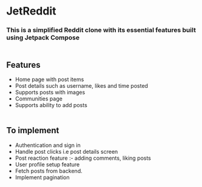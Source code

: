 # JetReddit
### This is a simplified Reddit clone with its essential features built using Jetpack Compose<br><br>

## Features
- Home page with post items
- Post details such as username, likes and time posted
- Supports posts with images
- Communities page
- Supports ability to add posts<br><br>


## To implement
- Authentication and sign in
- Handle post clicks i.e post details screen
- Post reaction feature :- adding comments, liking posts
- User profile setup feature
- Fetch posts from backend.
- Implement pagination
